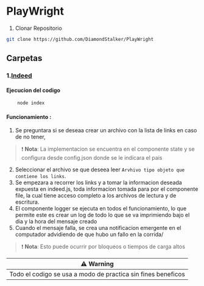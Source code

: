 # PlayWright

1. Clonar Repositorio
```bash
git clone https://github.com/DiamondStalker/PlayWright
```

## Carpetas

### 1.[Indeed](https://github.com/DiamondStalker/PlayWright/tree/main/Indeed)

#### Ejecucion del codigo
```bash
    node index
```
    
#### Funcionamiento :
1. Se preguntara si se deseaa crear un archivo con la lista de links en caso de no tener, 


> :exclamation: **Nota**: La implementacion se encuentra en el componente state y se configura desde config.json donde se le indicara el pais

2. Seleccionar el archivo se que deseea leer `Arvhivo tipo objeto que contiene los links`.
3. Se empezara a recorrer los links y a tomar la informacion deseada expuesta en indeed.js, toda informacion tomada para por el componente file,
    la cual tiene acceso completo a los archivos de lectura y de escritura.
4. El componente logger se ejecuta en todos el funcionamiento, lo que permite este es crear un log de todo lo que se va imprimiendo bajo el dia y la hora del mensaje creado
5. Cuando el mensaje falla, se crea una notificacion emergente en el computador advidiendo de que hubo un fallo en la corrida/

> :exclamation: **Nota**: Esto puede ocurrir por bloqueos o tiempos de carga altos


| ⚠️ Warning                               | 
|------------------------------------------|
| Todo el codigo se usa a modo de practica sin fines beneficos     |